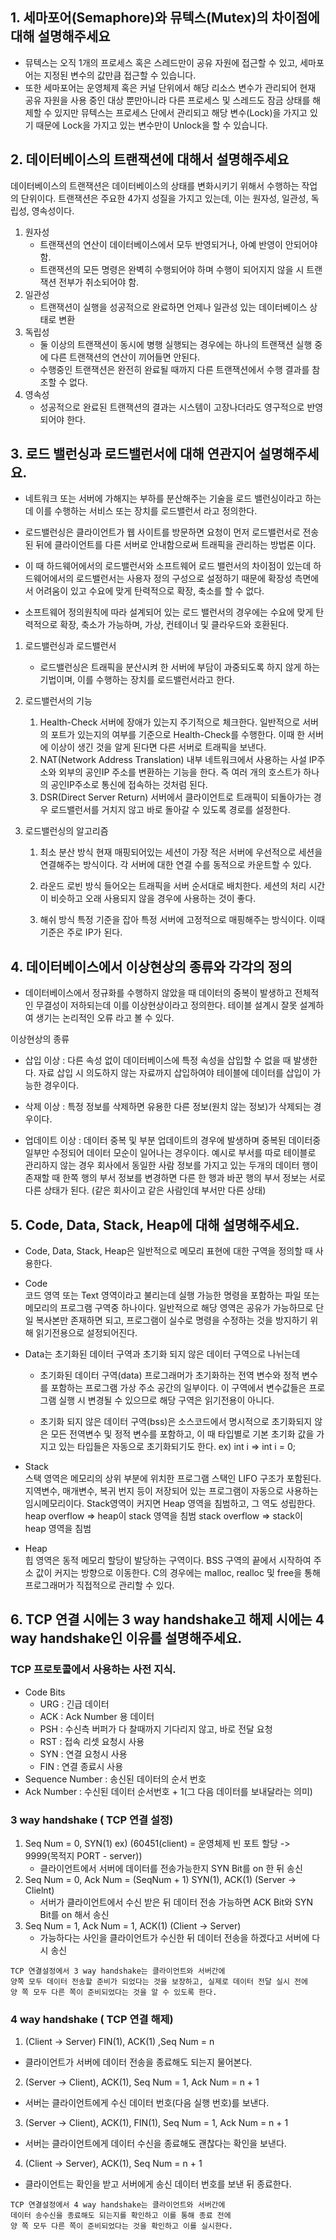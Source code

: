 ## 1. 세마포어(Semaphore)와 뮤텍스(Mutex)의 차이점에 대해 설명해주세요

- 뮤텍스는 오직 1개의 프로세스 혹은 스레드만이 공유 자원에 접근할 수 있고, 세마포어는 지정된 변수의 값만큼 접근할 수 있습니다. 
- 또한 세마포어는 운영체제 혹은 커널 단위에서 해당 리소스 변수가 관리되어 현재 공유 자원을 사용 중인 대상 뿐만아니라 다른 프로세스 및 스레드도 잠금 상태를 해제할 수 있지만 뮤텍스는 프로세스 단에서 관리되고 해당 변수(Lock)을 가지고 있기 때문에 Lock을 가지고 있는 변수만이 Unlock을 할 수 있습니다.

## 2. 데이터베이스의 트랜잭션에 대해서 설명해주세요
데이터베이스의 트랜잭션은 데이터베이스의 상태를 변화시키기 위해서 수행하는 작업의 단위이다.
트랜잭션은 주요한 4가지 성질을 가지고 있는데, 이는 원자성, 일관성, 독립성, 영속성이다.
1. 원자성
    - 트랜잭션의 연산이 데이터베이스에서 모두 반영되거나, 아예 반영이 안되어야 함.
    - 트랜잭션의 모든 명령은 완벽히 수행되어야 하며 수행이 되어지지 않을 시 트랜잭션 전부가 취소되어야 함.
2. 일관성
    - 트랜잭션이 실행을 성공적으로 완료하면 언제나 일관성 있는 데이터베이스 상태로 변환
3. 독립성
    - 둘 이상의 트랜잭션이 동시에 병행 실행되는 경우에는 하나의 트랜잭션 실행 중에 다른 트랜잭션의 연산이 끼어들면 안된다.
    - 수행중인 트랜잭션은 완전히 완료될 때까지 다른 트랜잭션에서 수행 결과를 참조할 수 없다.
4. 영속성
    - 성공적으로 완료된 트랜잭션의 결과는 시스템이 고장나더라도 영구적으로 반영되어야 한다.

## 3. 로드 밸런싱과 로드밸런서에 대해 연관지어 설명해주세요.
- 네트워크 또는 서버에 가해지는 부하를 분산해주는 기술을 로드 밸런싱이라고 하는데 이를 수행하는 서비스 또는 장치를 로드밸런서 라고 정의한다.

- 로드밸런싱은 클라이언트가 웹 사이트를 방문하면 요청이 먼저 로드밸런서로 전송된 뒤에 클라이언트를 다른 서버로 안내함으로써 트래픽을 관리하는 방법론 이다.

- 이 때 하드웨어에서의 로드밸런서와 소프트웨어 로드 밸런서의 차이점이 있는데
하드웨어에서의 로드밸런서는 사용자 정의 구성으로 설정하기 때문에 확장성 측면에서 어려움이 있고 수요에 맞게 탄력적으로 확장, 축소를 할 수 없다.

- 소프트웨어 정의원칙에 따라 설계되어 있는
로드 밸런서의 경우에는 수요에 맞게 탄력적으로 확장, 축소가 가능하며, 가상, 컨테이너 및 클라우드와 호환된다.

1. 로드밸런싱과 로드밸런서
    - 로드밸런싱은 트래픽을 분산시켜 한 서버에 부담이 과중되도록 하지 않게 하는 기법이며, 이를 수행하는 장치를 로드밸런서라고 한다.

2. 로드밸런서의 기능
    1) Health-Check
서버에 장애가 있는지 주기적으로 체크한다. 일반적으로 서버의 포트가 있는지의 여부를 기준으로 Health-Check를 수행한다. 이때 한 서버에 이상이 생긴 것을 알게 된다면 다른 서버로 트래픽을 보낸다.
    2) NAT(Network Address Translation)
내부 네트워크에서 사용하는 사설 IP주소와 외부의 공인IP 주소를 변환하는 기능을 한다. 즉 여러 개의 호스트가 하나의 공인IP주소로 통신에 접속하는 것처럼 된다.
    3) DSR(Direct Server Return)
서버에서 클라이언트로 트래픽이 되돌아가는 경우 로드밸런서를 거치지 않고 바로 돌아갈 수 있도록 경로를 설정한다.

3. 로드밸런싱의 알고리즘
    1) 최소 분산 방식
현재 매핑되어있는 세션이 가장 적은 서버에 우선적으로 세션을 연결해주는 방식이다. 각 서버에 대한 연결 수를 동적으로 카운트할 수 있다.

    2) 라운드 로빈 방식
들어오는 트래픽을 서버 순서대로 배치한다. 세션의 처리 시간이 비슷하고 오래 사용되지 않을 경우에 사용하는 것이 좋다.

    3) 해쉬 방식
특정 기준을 잡아 특정 서버에 고정적으로 매핑해주는 방식이다. 이때 기준은 주로 IP가 된다.

## 4. 데이터베이스에서 이상현상의 종류와 각각의 정의
- 데이터베이스에서 정규화를 수행하지 않았을 때 데이터의 중복이 발생하고 전체적인 무결성이 저하되는데 이를 이상현상이라고 정의한다. 테이블 설계시 잘못 설계하여 생기는 논리적인 오류 라고 볼 수 있다.

이상현상의 종류
- 삽입 이상 :
다른 속성 없이 데이터베이스에 특정 속성을 삽입할 수 없을 때 발생한다.
자료 삽입 시 의도하지 않는 자료까지 삽입하여야 테이블에 데이터를 삽입이 가능한 경우이다.

- 삭제 이상 :
특정 정보를 삭제하면 유용한 다른 정보(원치 않는 정보)가 삭제되는 경우이다.


- 업데이트 이상 : 
데이터 중복 및 부분 업데이트의 경우에 발생하며 중복된 데이터중 일부만 수정되어 데이터 모순이 일어나는 경우이다.
예시로 부서를 따로 테이블로 관리하지 않는 경우 회사에서 동일한 사람 정보를 가지고 있는 두개의 데이터 행이 존재할 때 한쪽 행의 부서 정보를 변경하면 다른 한 행과 바꾼 행의 부서 정보는 서로 다른 상태가 된다.
(같은 회사이고 같은 사람인데 부서만 다른 상태)

## 5. Code, Data, Stack, Heap에 대해 설명해주세요.
- Code, Data, Stack, Heap은 일반적으로  메모리 표현에 대한 구역을 정의할 때 사용한다.

- Code<br>
    코드 영역 또는 Text 영역이라고 불리는데 실행 가능한 명령을 포함하는 파일 또는 메모리의 프로그램 구역중 하나이다.
    일반적으로  해당 영역은 공유가 가능하므로 단일 복사본만 존재하면 되고, 프로그램이 실수로 명령을 수정하는 것을 방지하기 위해 읽기전용으로 설정되어진다.

- Data는 초기화된 데이터 구역과 초기화 되지 않은 데이터 구역으로 나뉘는데
    - 초기화된 데이터 구역(data)
    프로그래머가 초기화하는 전역 변수와 정적 변수를 포함하는 프로그램 가상 주소 공간의 일부이다.
    이 구역에서 변수값들은 프로그램 실행 시 변경될 수 있으므로 해당 구역은 읽기전용이 아니다.

    - 초기화 되지 않은 데이터 구역(bss)은
    소스코드에서 명시적으로 초기화되지 않은 모든 전역변수 및 정적 변수를 포함하고,
    이 때 타입별로 기본 초기화 값을 가지고 있는 타입들은 자동으로 초기화되기도 한다.
    ex) int i => int i = 0;

- Stack<br>
    스택 영역은 메모리의 상위 부분에 위치한 프로그램 스택인 LIFO 구조가 포함된다. 지역변수, 매개변수, 복귀 번지 등이 저장되어 있는 프로그램이 자동으로 사용하는 임시메모리이다.
    Stack영역이 커지면 Heap 영역을 침범하고, 그 역도 성립한다.
    heap overflow => heap이 stack 영역을 침범
    stack overflow => stack이 heap 영역을 침범

- Heap<br>
    힙 영역은 동적 메모리 할당이 발당하는 구역이다. BSS 구역의 끝에서 시작하여 주소 값이 커지는 방향으로 이동한다. 
    C의 경우에는 malloc, realloc 및 free을 통해 프로그래머가 직접적으로 관리할 수 있다.

## 6. TCP 연결 시에는 3 way handshake고 해제 시에는 4 way handshake인 이유를 설명해주세요.

### TCP 프로토콜에서 사용하는 사전 지식.

- Code Bits
    - URG : 긴급 데이터
    - ACK : Ack Number 용 데이터
    - PSH : 수신측 버퍼가 다 찰때까지 기다리지 않고, 바로 전달 요청
    - RST : 접속 리셋 요청시 사용
    - SYN : 연결 요청시 사용
    - FIN : 연결 종료시 사용
- Sequence Number : 송신된 데이터의 순서 번호
- Ack Number : 수신된 데이터 순서번호 + 1(그 다음 데이터를 보내달라는 의미)

### 3 way handshake ( TCP 연결 설정)
1. Seq Num = 0, SYN(1) ex) (60451(client) = 운영체제 빈 포트 할당 -> 9999(목적지 PORT - server)) 
    - 클라이언트에서 서버에 데이터를 전송가능한지 SYN Bit를 on 한 뒤 송신
2. Seq Num = 0, Ack Num = (SeqNum + 1) SYN(1), ACK(1) (Server -> Clielnt)
    - 서버가 클라이언트에서 수신 받은 뒤 데이터 전송 가능하면 ACK Bit와 SYN Bit를 on 해서 송신
3. Seq Num = 1, Ack Num = 1, ACK(1) (Client -> Server)
    - 가능하다는 사인을 클라이언트가 수신한 뒤 데이터 전송을 하겠다고 서버에 다시 송신

```
TCP 연결설정에서 3 way handshake는 클라이언트와 서버간에 
양쪽 모두 데이터 전송할 준비가 되었다는 것을 보장하고, 실제로 데이터 전달 실시 전에
양 쪽 모두 다른 쪽이 준비되었다는 것을 알 수 있도록 한다.
```

### 4 way handshake ( TCP 연결 해제)
1. (Client -> Server) FIN(1), ACK(1) ,Seq Num = n
  - 클라이언트가 서버에 데이터 전송을 종료해도 되는지 물어본다.
2. (Server -> Client), ACK(1), Seq Num = 1, Ack Num = n + 1
  - 서버는 클라이언트에게 수신 데이터 번호(다음 실행 번호)를 보낸다.
3. (Server -> Client), ACK(1), FIN(1), Seq Num = 1, Ack Num = n + 1
  - 서버는 클라이언트에게 데이터 수신을 종료해도 괜찮다는 확인을 보낸다.
4. (Client -> Server), ACK(1), Seq Num = n + 1
  - 클라이언트는 확인을 받고 서버에게 송신 데이터 번호를 보낸 뒤 종료한다.

```
TCP 연결설정에서 4 way handshake는 클라이언트와 서버간에 
데이터 송수신을 종료해도 되는지를 확인하고 이를 통해 종료 전에
양 쪽 모두 다른 쪽이 준비되었다는 것을 확인하고 이를 실시한다.
```